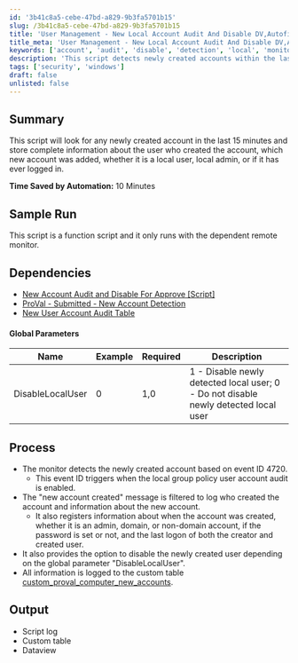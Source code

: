 ```yaml
---
id: '3b41c8a5-cebe-47bd-a829-9b3fa5701b15'
slug: /3b41c8a5-cebe-47bd-a829-9b3fa5701b15
title: 'User Management - New Local Account Audit And Disable DV,Autofix,Global'
title_meta: 'User Management - New Local Account Audit And Disable DV,Autofix,Global'
keywords: ['account', 'audit', 'disable', 'detection', 'local', 'monitor', 'user']
description: 'This script detects newly created accounts within the last 15 minutes, logging details about the user who created the account and the new account itself, including its type and login status. It helps in automating the auditing process and can disable newly detected local users based on a configurable parameter.'
tags: ['security', 'windows']
draft: false
unlisted: false
---
```


## Summary

This script will look for any newly created account in the last 15 minutes and store complete information about the user who created the account, which new account was added, whether it is a local user, local admin, or if it has ever logged in.

**Time Saved by Automation:** 10 Minutes

## Sample Run

This script is a function script and it only runs with the dependent remote monitor.

## Dependencies

- [New Account Audit and Disable For Approve [Script]](/docs/fac82ae1-8f32-40b3-b9b2-a38f1a71e633)
- [ProVal - Submitted - New Account Detection](/docs/75f8c13f-04d5-45fd-b650-3b010353a8c0)
- [New User Account Audit Table](/docs/64d9813f-2eba-4448-8d78-c9a001979ee9)

#### Global Parameters

| Name               | Example | Required | Description                                                                                   |
|--------------------|---------|----------|-----------------------------------------------------------------------------------------------|
| DisableLocalUser   | 0       | 1,0      | 1 - Disable newly detected local user; 0 - Do not disable newly detected local user        |

## Process

- The monitor detects the newly created account based on event ID 4720.
  - This event ID triggers when the local group policy user account audit is enabled.
- The "new account created" message is filtered to log who created the account and information about the new account.
  - It also registers information about when the account was created, whether it is an admin, domain, or non-domain account, if the password is set or not, and the last logon of both the creator and created user.
- It also provides the option to disable the newly created user depending on the global parameter "DisableLocalUser".
- All information is logged to the custom table [custom_proval_computer_new_accounts](/docs/64d9813f-2eba-4448-8d78-c9a001979ee9).

## Output

- Script log
- Custom table
- Dataview


